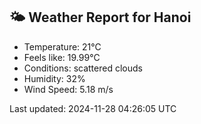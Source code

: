 <!-- WEATHER-START -->
## 🌤 Weather Report for Hanoi

- Temperature: 21°C
- Feels like: 19.99°C
- Conditions: scattered clouds
- Humidity: 32%
- Wind Speed: 5.18 m/s

Last updated: 2024-11-28 04:26:05 UTC
<!-- WEATHER-END -->
